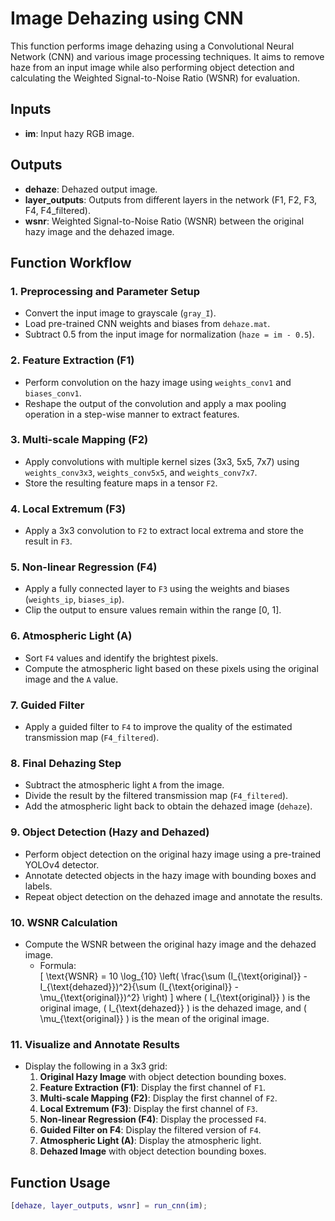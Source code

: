 # Image Dehazing using CNN

This function performs image dehazing using a Convolutional Neural Network (CNN) and various image processing techniques. It aims to remove haze from an input image while also performing object detection and calculating the Weighted Signal-to-Noise Ratio (WSNR) for evaluation.

## Inputs
- **im**: Input hazy RGB image.

## Outputs
- **dehaze**: Dehazed output image.
- **layer_outputs**: Outputs from different layers in the network (F1, F2, F3, F4, F4_filtered).
- **wsnr**: Weighted Signal-to-Noise Ratio (WSNR) between the original hazy image and the dehazed image.

## Function Workflow

### 1. Preprocessing and Parameter Setup
- Convert the input image to grayscale (`gray_I`).
- Load pre-trained CNN weights and biases from `dehaze.mat`.
- Subtract 0.5 from the input image for normalization (`haze = im - 0.5`).

### 2. Feature Extraction (F1)
- Perform convolution on the hazy image using `weights_conv1` and `biases_conv1`.
- Reshape the output of the convolution and apply a max pooling operation in a step-wise manner to extract features.

### 3. Multi-scale Mapping (F2)
- Apply convolutions with multiple kernel sizes (3x3, 5x5, 7x7) using `weights_conv3x3`, `weights_conv5x5`, and `weights_conv7x7`.
- Store the resulting feature maps in a tensor `F2`.

### 4. Local Extremum (F3)
- Apply a 3x3 convolution to `F2` to extract local extrema and store the result in `F3`.

### 5. Non-linear Regression (F4)
- Apply a fully connected layer to `F3` using the weights and biases (`weights_ip`, `biases_ip`).
- Clip the output to ensure values remain within the range [0, 1].

### 6. Atmospheric Light (A)
- Sort `F4` values and identify the brightest pixels.
- Compute the atmospheric light based on these pixels using the original image and the `A` value.

### 7. Guided Filter
- Apply a guided filter to `F4` to improve the quality of the estimated transmission map (`F4_filtered`).

### 8. Final Dehazing Step
- Subtract the atmospheric light `A` from the image.
- Divide the result by the filtered transmission map (`F4_filtered`).
- Add the atmospheric light back to obtain the dehazed image (`dehaze`).

### 9. Object Detection (Hazy and Dehazed)
- Perform object detection on the original hazy image using a pre-trained YOLOv4 detector.
- Annotate detected objects in the hazy image with bounding boxes and labels.
- Repeat object detection on the dehazed image and annotate the results.

### 10. WSNR Calculation
- Compute the WSNR between the original hazy image and the dehazed image.
  - Formula:  
    \[
    \text{WSNR} = 10 \log_{10} \left( \frac{\sum (I_{\text{original}} - I_{\text{dehazed}})^2}{\sum (I_{\text{original}} - \mu_{\text{original}})^2} \right)
    \]
  where \( I_{\text{original}} \) is the original image, \( I_{\text{dehazed}} \) is the dehazed image, and \( \mu_{\text{original}} \) is the mean of the original image.

### 11. Visualize and Annotate Results
- Display the following in a 3x3 grid:
  1. **Original Hazy Image** with object detection bounding boxes.
  2. **Feature Extraction (F1)**: Display the first channel of `F1`.
  3. **Multi-scale Mapping (F2)**: Display the first channel of `F2`.
  4. **Local Extremum (F3)**: Display the first channel of `F3`.
  5. **Non-linear Regression (F4)**: Display the processed `F4`.
  6. **Guided Filter on F4**: Display the filtered version of `F4`.
  7. **Atmospheric Light (A)**: Display the atmospheric light.
  8. **Dehazed Image** with object detection bounding boxes.

## Function Usage

```matlab
[dehaze, layer_outputs, wsnr] = run_cnn(im);

